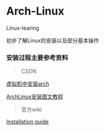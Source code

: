 # Arch-Linux
Linux-learing

初步了解Linux的安装以及部分基本操作


### 安装过程主要参考资料

> CSDN

[虚拟机中安装arch](https://blog.csdn.net/kingolie/article/details/53048625 "CSDN")

[ArchLinux安装图文教程](https://blog.csdn.net/r8l8q8/article/details/76516523 "CSDN")

> 官方wiki

[Installation guide](https://wiki.archlinux.org/index.php/Installation_guide)
